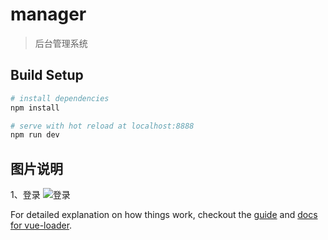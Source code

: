 # manager

> 后台管理系统

## Build Setup

``` bash
# install dependencies
npm install

# serve with hot reload at localhost:8888
npm run dev

```

## 图片说明

1、登录
![登录](https://github.com/kingsley-s/vue-manager/blob/master/pic/login.png)

For detailed explanation on how things work, checkout the [guide](http://vuejs-templates.github.io/webpack/) and [docs for vue-loader](http://vuejs.github.io/vue-loader).
